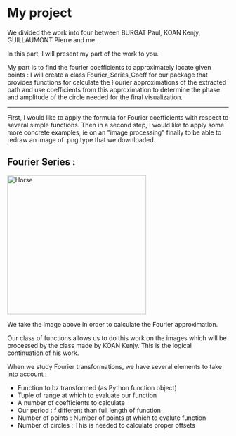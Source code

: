 # My project

We divided the work into four between BURGAT Paul, KOAN Kenjy, GUILLAUMONT Pierre and me.

In this part, I will present my part of the work to you.

My part is to find the fourier coefficients to approximately locate given points : 
I will create a class Fourier_Series_Coeff for our package that provides functions for calculate the Fourier approximations of the extracted path and use coefficients from this approximation to determine the phase and amplitude of the circle needed for the final visualization.

__________________________________________________________________________________________________________________________________________________________________________________________________________________________________

First, I would like to apply the formula for Fourier coefficients with respect to several simple functions.
Then in a second step, I would like to apply some more concrete examples, ie on an "image processing" finally to be able to redraw an image of .png type that we downloaded.


## Fourier Series :


<img width="316" alt="Horse" src="https://user-images.githubusercontent.com/81428023/114719045-ede5fe80-9d36-11eb-9ed3-0ca7185e9f2c.png">


We take the image above in order to calculate the Fourier approximation.

Our class of functions allows us to do this work on the images which will be processed by the class made by KOAN Kenjy. This is the logical continuation of his work.

When we study Fourier transformations, we have several elements to take into account :

- Function to bz transformed (as Python function object)
- Tuple of range at which to evaluate our function 
- A number of coefficients to calculate
- Our period : f different than full length of function
- Number of points : Number of points at which to evalute function
- Number of circles : This is needed to calculate proper offsets 
